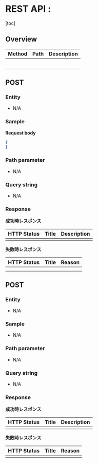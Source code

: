 <!-- サンプル -->
# REST API :

[toc]

<!-- toc -->

## Overview

| Method | Path          | Description  |
|:-------|:------------- |:-------------|
|        |               |             　|
|        |               |              |

## POST

### Entity
- N/A

### Sample
**Request body**
```json
{
}
```

### Path parameter
- N/A

### Query string
- N/A

### Response
**成功時レスポンス**

| HTTP Status | Title | Description |
|:------------|:------|:------------|
|          |     |     |

**失敗時レスポンス**

| HTTP Status | Title                 | Reason       |
|:------------|:----------------------|:-------------|
|          |            |    |
|          |  |  |


## POST

### Entity
- N/A

### Sample
- N/A

### Path parameter
- N/A

### Query string
- N/A

### Response
**成功時レスポンス**

| HTTP Status | Title | Description |
|:------------|:------|:------------|
|             |       |             |

**失敗時レスポンス**

| HTTP Status | Title                 | Reason       |
|:------------|:----------------------|:-------------|
|             |                       |              |